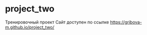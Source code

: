 # project_two
Тренировочный проект
Сайт доступен по ссылке https://gribova-m.github.io/project_two/

